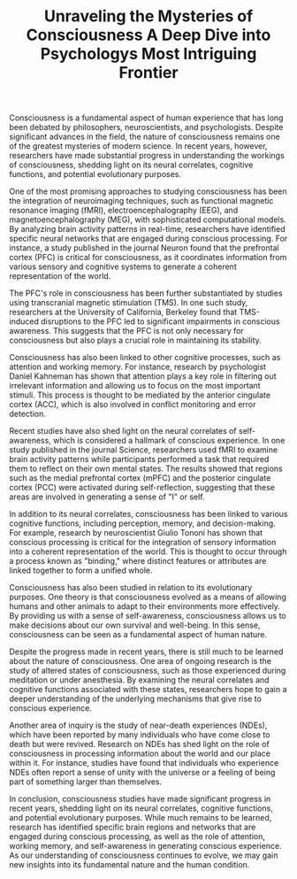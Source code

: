 ﻿---
title: "Unraveling the Mysteries of Consciousness A Deep Dive into Psychologys Most Intriguing Frontier"
description: "Discover the fascinating world of human psychology with insights into behavior, mental health, cognitive science, and the latest psychological research."
pubDate: 2025-07-01
category: "psychology"
tags: []
image: "/assets/blog-placeholder-1.svg"
---

Consciousness is a fundamental aspect of human experience that has long been debated by philosophers, neuroscientists, and psychologists. Despite significant advances in the field, the nature of consciousness remains one of the greatest mysteries of modern science. In recent years, however, researchers have made substantial progress in understanding the workings of consciousness, shedding light on its neural correlates, cognitive functions, and potential evolutionary purposes.

One of the most promising approaches to studying consciousness has been the integration of neuroimaging techniques, such as functional magnetic resonance imaging (fMRI), electroencephalography (EEG), and magnetoencephalography (MEG), with sophisticated computational models. By analyzing brain activity patterns in real-time, researchers have identified specific neural networks that are engaged during conscious processing. For instance, a study published in the journal Neuron found that the prefrontal cortex (PFC) is critical for consciousness, as it coordinates information from various sensory and cognitive systems to generate a coherent representation of the world.

The PFC's role in consciousness has been further substantiated by studies using transcranial magnetic stimulation (TMS). In one such study, researchers at the University of California, Berkeley found that TMS-induced disruptions to the PFC led to significant impairments in conscious awareness. This suggests that the PFC is not only necessary for consciousness but also plays a crucial role in maintaining its stability.

Consciousness has also been linked to other cognitive processes, such as attention and working memory. For instance, research by psychologist Daniel Kahneman has shown that attention plays a key role in filtering out irrelevant information and allowing us to focus on the most important stimuli. This process is thought to be mediated by the anterior cingulate cortex (ACC), which is also involved in conflict monitoring and error detection.

Recent studies have also shed light on the neural correlates of self-awareness, which is considered a hallmark of conscious experience. In one study published in the journal Science, researchers used fMRI to examine brain activity patterns while participants performed a task that required them to reflect on their own mental states. The results showed that regions such as the medial prefrontal cortex (mPFC) and the posterior cingulate cortex (PCC) were activated during self-reflection, suggesting that these areas are involved in generating a sense of "I" or self.

In addition to its neural correlates, consciousness has been linked to various cognitive functions, including perception, memory, and decision-making. For example, research by neuroscientist Giulio Tononi has shown that conscious processing is critical for the integration of sensory information into a coherent representation of the world. This is thought to occur through a process known as "binding," where distinct features or attributes are linked together to form a unified whole.

Consciousness has also been studied in relation to its evolutionary purposes. One theory is that consciousness evolved as a means of allowing humans and other animals to adapt to their environments more effectively. By providing us with a sense of self-awareness, consciousness allows us to make decisions about our own survival and well-being. In this sense, consciousness can be seen as a fundamental aspect of human nature.

Despite the progress made in recent years, there is still much to be learned about the nature of consciousness. One area of ongoing research is the study of altered states of consciousness, such as those experienced during meditation or under anesthesia. By examining the neural correlates and cognitive functions associated with these states, researchers hope to gain a deeper understanding of the underlying mechanisms that give rise to conscious experience.

Another area of inquiry is the study of near-death experiences (NDEs), which have been reported by many individuals who have come close to death but were revived. Research on NDEs has shed light on the role of consciousness in processing information about the world and our place within it. For instance, studies have found that individuals who experience NDEs often report a sense of unity with the universe or a feeling of being part of something larger than themselves.

In conclusion, consciousness studies have made significant progress in recent years, shedding light on its neural correlates, cognitive functions, and potential evolutionary purposes. While much remains to be learned, research has identified specific brain regions and networks that are engaged during conscious processing, as well as the role of attention, working memory, and self-awareness in generating conscious experience. As our understanding of consciousness continues to evolve, we may gain new insights into its fundamental nature and the human condition.
